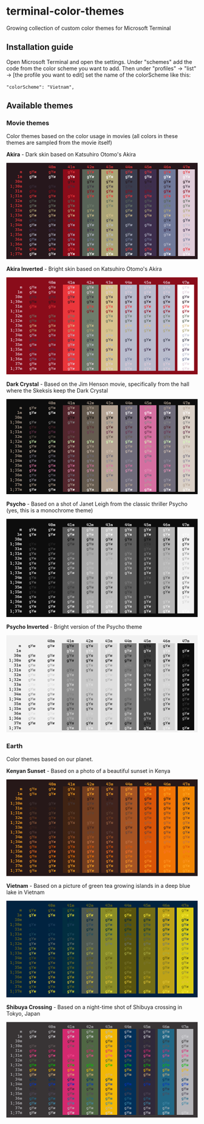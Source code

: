 # terminal-color-themes
Growing collection of custom color themes for Microsoft Terminal

## Installation guide

Open Microsoft Terminal and open the settings. Under "schemes" add the code from the color scheme you want to add. 
Then under "profiles" -> "list" -> [the profile you want to edit] set the name of the colorScheme like this:

`"colorScheme": "Vietnam",`

## Available themes

### Movie themes
Color themes based on the color usage in movies (all colors in these themes are sampled from the movie itself)

**Akira** - Dark skin based on Katsuhiro Otomo's Akira

![Preview of Akira theme](https://github.com/PieterHeijman/terminal-color-themes/blob/master/previews/Akira.png?raw=true)

**Akira Inverted** - Bright skin based  on Katsuhiro Otomo's Akira

![Preview of Akira Inverted theme](https://github.com/PieterHeijman/terminal-color-themes/blob/master/previews/Akira%20Inverted.png?raw=true)

**Dark Crystal** - Based on the Jim Henson movie, specifically from the hall where the Skeksis keep the Dark Crystal 

![Preview of Dark Crystal theme](https://github.com/PieterHeijman/terminal-color-themes/blob/master/previews/Dark%20Crystal.png?raw=true)

**Psycho** - Based on a shot of Janet Leigh from the classic thriller Psycho (yes, this is a monochrome theme)

![Preview of Psycho theme](https://github.com/PieterHeijman/terminal-color-themes/blob/master/previews/Psycho.png?raw=true)

**Psycho Inverted** - Bright version of the Psycho theme

![Preview of Psycho Inverted theme](https://github.com/PieterHeijman/terminal-color-themes/blob/master/previews/Psycho%20Inverted.png?raw=true)

### Earth
Color themes based on our planet.

**Kenyan Sunset** - Based on a photo of a beautiful sunset in Kenya

![Preview of Kenyan Sunset theme](https://github.com/PieterHeijman/terminal-color-themes/blob/master/previews/Kenyan%20Sunset.png?raw=true)

**Vietnam** - Based on a picture of green tea growing islands in a deep blue lake in Vietnam 

![Preview of Vietnam theme](https://github.com/PieterHeijman/terminal-color-themes/blob/master/previews/Vietnam.png?raw=true)

**Shibuya Crossing** - Based on a night-time shot of Shibuya crossing in Tokyo, Japan 

![Preview of Shibuya Crossing theme](https://github.com/PieterHeijman/terminal-color-themes/blob/master/previews/Shibuya%20Crossing.png?raw=true)
